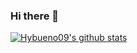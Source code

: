 ### Hi there 👋

<!--
**Hybueno09/Hybueno09** is a ✨ _special_ ✨ repository because its `README.md` (this file) appears on your GitHub profile.

Here are some ideas to get you started:

- 🔭 I’m currently working on ...
- 🌱 I’m currently learning ...
- 👯 I’m looking to collaborate on ...
- 🤔 I’m looking for help with ...
- 💬 Ask me about ...
- 📫 How to reach me: ...
- 😄 Pronouns: ...
- ⚡ Fun fact: ...
-->

[![Hybueno09's github stats](https://github-readme-stats.vercel.app/api?username=Hybueno09&count_private=true&show_icons=true)](https://github.com/Hybueno09/Hybueno09)
